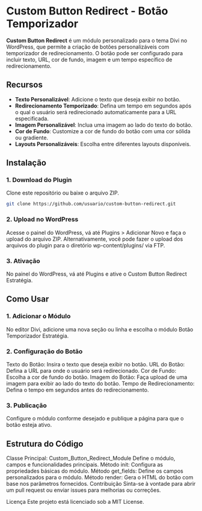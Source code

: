# Custom Button Redirect - Botão Temporizador

**Custom Button Redirect** é um módulo personalizado para o tema Divi no WordPress, que permite a criação de botões personalizáveis com temporizador de redirecionamento. O botão pode ser configurado para incluir texto, URL, cor de fundo, imagem e um tempo específico de redirecionamento.

## Recursos

- **Texto Personalizável**: Adicione o texto que deseja exibir no botão.
- **Redirecionamento Temporizado**: Defina um tempo em segundos após o qual o usuário será redirecionado automaticamente para a URL especificada.
- **Imagem Personalizável**: Inclua uma imagem ao lado do texto do botão.
- **Cor de Fundo**: Customize a cor de fundo do botão com uma cor sólida ou gradiente.
- **Layouts Personalizáveis**: Escolha entre diferentes layouts disponíveis.

## Instalação

### 1. Download do Plugin

Clone este repositório ou baixe o arquivo ZIP.
```bash
git clone https://github.com/usuario/custom-button-redirect.git
```
### 2. Upload no WordPress
Acesse o painel do WordPress, vá até Plugins > Adicionar Novo e faça o upload do arquivo ZIP. Alternativamente, você pode fazer o upload dos arquivos do plugin para o diretório wp-content/plugins/ via FTP.

### 3. Ativação
No painel do WordPress, vá até Plugins e ative o Custom Button Redirect Estratégia.

## Como Usar
### 1. Adicionar o Módulo
No editor Divi, adicione uma nova seção ou linha e escolha o módulo Botão Temporizador Estratégia.

### 2. Configuração do Botão
Texto do Botão: Insira o texto que deseja exibir no botão.
URL do Botão: Defina a URL para onde o usuário será redirecionado.
Cor de Fundo: Escolha a cor de fundo do botão.
Imagem do Botão: Faça upload de uma imagem para exibir ao lado do texto do botão.
Tempo de Redirecionamento: Defina o tempo em segundos antes do redirecionamento.

### 3. Publicação
Configure o módulo conforme desejado e publique a página para que o botão esteja ativo.

## Estrutura do Código
Classe Principal: Custom_Button_Redirect_Module
Define o módulo, campos e funcionalidades principais.
Método init: Configura as propriedades básicas do módulo.
Método get_fields: Define os campos personalizados para o módulo.
Método render: Gera o HTML do botão com base nos parâmetros fornecidos.
Contribuição
Sinta-se à vontade para abrir um pull request ou enviar issues para melhorias ou correções.

Licença
Este projeto está licenciado sob a MIT License.
